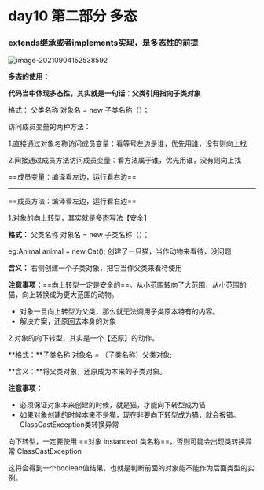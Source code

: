 # day10 第二部分  多态

### extends继承或者implements实现，是多态性的前提

![image-20210904152538592](C:\Users\19900\AppData\Roaming\Typora\typora-user-images\image-20210904152538592.png)

**多态的使用：**

**代码当中体现多态性，其实就是一句话：父类引用指向子类对象**

格式：  父类名称   对象名 =  new  子类名称（）；



访问成员变量的两种方法：

1.直接通过对象名称访问成员变量：看等号左边是谁，优先用谁，没有则向上找

2.间接通过成员方法访问成员变量：看方法属于谁，优先用谁，没有则向上找

==成员变量：编译看左边，运行看右边==

****

==成员方法：编译看左边，运行看右边==





1.对象的向上转型，其实就是多态写法【安全】

**格式：** 父类名称   对象名 =  new  子类名称（）；  

eg:Animal  animal = new Cat();  创建了一只猫，当作动物来看待，没问题

**含义：** 右侧创建一个子类对象，把它当作父类来看待使用

**注意事项：**==向上转型一定是安全的==。从小范围转向了大范围，从小范围的猫，向上转换成为更大范围的动物。

* 对象一旦向上转型为父类，那么就无法调用子类原本特有的内容。
* 解决方案，还原回去本身的对象

2.对象的向下转型，其实是一个【还原】的动作。

**格式：**子类名称  对象名 =  （子类名称）父类对象;

**含义：**将父类对象，还原成为本来的子类对象。

**注意事项：**

* 必须保证对象本来创建的时候，就是猫，才能向下转型成为猫
* 如果对象创建的时候本来不是猫，现在非要向下转型成为猫，就会报错。  ClassCastException类转换异常





向下转型，一定要使用  ==对象 instanceof 类名称==，否则可能会出现类转换异常  ClassCastException

这将会得到一个boolean值结果，也就是判断前面的对象能不能作为后面类型的实例。

